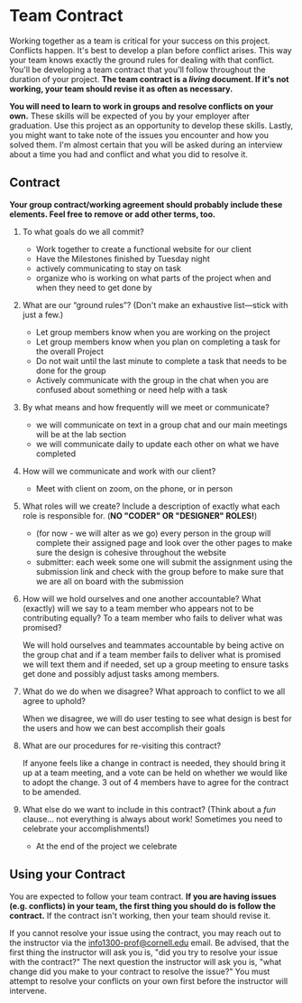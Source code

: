 # Team Contract

Working together as a team is critical for your success on this project. Conflicts happen. It's best to develop a plan before conflict arises. This way your team knows exactly the ground rules for dealing with that conflict. You'll be developing a team contract that you'll follow throughout the duration of your project. **The team contract is a *living* document. If it's not working, your team should revise it as often as necessary.**

**You will need to learn to work in groups and resolve conflicts on your own.** These skills will be expected of you by your employer after graduation. Use this project as an opportunity to develop these skills. Lastly, you might want to take note of the issues you encounter and how you solved them. I'm almost certain that you will be asked during an interview about a time you had and conflict and what you did to resolve it.

## Contract

**Your group contract/working agreement should probably include these elements. Feel free to remove or add other terms, too.**

1. To what goals do we all commit?

    - Work together to create a functional website for our client
    - Have the Milestones finished by Tuesday night
    - actively communicating to stay on task
    - organize who is working on what parts of the project when and when they need to get done by

2. What are our “ground rules”? (Don't make an exhaustive list—stick with just a few.)

    - Let group members know when you are working on the project
    - Let group members know when you plan on completing a task for the overall Project
    - Do not wait until the last minute to complete a task that needs to be done for the group
    - Actively communicate with the group in the chat when you are confused about something or need help with a task

3. By what means and how frequently will we meet or communicate?

    - we will communicate on text in a group chat and our main meetings will be at the lab section
    - we will communicate daily to update each other on what we have completed

4. How will we communicate and work with our client?

    - Meet with client on zoom, on the phone, or in person

5. What roles will we create? Include a description of exactly what each role is responsible for. (**NO "CODER" OR "DESIGNER" ROLES!**)

    - (for now - we will alter as we go) every person in the group will complete their assigned page and look over the other pages to make sure the design is cohesive throughout the website
    - submitter: each week some one will submit the assignment using the submission link and check with the group before to make sure that we are all on board with the submission

6. How will we hold ourselves and one another accountable? What (exactly) will we say to a team member who appears not to be contributing equally? To a team member who fails to deliver what was promised?

    We will hold ourselves and teammates accountable by being active on the group chat and if a team member fails to deliver what is promised we will text them and if needed, set up a group meeting to ensure tasks get done and possibly adjust tasks among members.

7. What do we do when we disagree? What approach to conflict to we all agree to uphold?

    When we disagree, we will do user testing to see what design is best for the users and how we can best accomplish their goals

8. What are our procedures for re-visiting this contract?

    If anyone feels like a change in contract is needed, they should bring it up at a team meeting, and a vote can be held on whether we would like to adopt the change. 3 out of 4 members have to agree for the contract to be amended.

9. What else do we want to include in this contract? (Think about a *fun* clause... not everything is always about work! Sometimes you need to celebrate your accomplishments!)

    - At the end of the project we celebrate


## Using your Contract

You are expected to follow your team contract. **If you are having issues (e.g. conflicts) in your team, the first thing you should do is follow the contract.** If the contract isn't working, then your team should revise it.

If you cannot resolve your issue using the contract, you may reach out to the instructor via the <info1300-prof@cornell.edu> email. Be advised, that the first thing the instructor will ask you is, "did you try to resolve your issue with the contract?" The next question the instructor will ask you is, "what change did you make to your contract to resolve the issue?" You must attempt to resolve your conflicts on your own first before the instructor will intervene.

